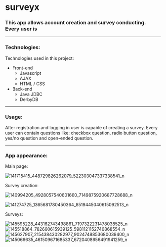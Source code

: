 # surveyx

### This app allows account creation and survey conducting. Every user is 
---

### Technologies:
 Technologies used in this project:
* Front-end
  * Javascript
  * AJAX
  * HTML / CSS
* Back-end
  * Java JDBC
  * DerbyDB

---

### Usage:
After registration and logging in user is capable of creating a survey. Every user can contain questions like: checkbox question, radio button question, yes/no question and open-ended question.

---
### App appearance:

Main page:

![141715415_448729826262079_522303047337338541_n](https://user-images.githubusercontent.com/56931828/118682019-59bcfa80-b800-11eb-8413-ccdb101f847b.png)

Survey creation:

![140994205_4928057540601660_7149875920687728688_n](https://user-images.githubusercontent.com/56931828/118682250-91c43d80-b800-11eb-9ec3-f64a76b9ba23.png)

![141274725_1365681780450364_8519445040615092513_n](https://user-images.githubusercontent.com/56931828/118682307-9dafff80-b800-11eb-875c-b6424c01ca1d.png)


Surveys:

![145595228_443162743498861_7197322231478038525_n](https://user-images.githubusercontent.com/56931828/118682458-c2a47280-b800-11eb-8932-08f3112564bb.png)
![145518864_782660615939125_5981121152746868554_n](https://user-images.githubusercontent.com/56931828/118682551-d8199c80-b800-11eb-9671-1ea0a685744a.png)
![145627907_215438430282977_9024748853680039400_n](https://user-images.githubusercontent.com/56931828/118682584-e10a6e00-b800-11eb-9dfe-05a5d1c858ed.png)
![145066635_461509671685337_6720408656491941259_n](https://user-images.githubusercontent.com/56931828/118682650-eebff380-b800-11eb-95e8-5b0473b57098.png)

